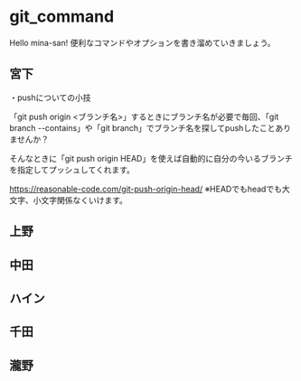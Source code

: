 # git_command
Hello mina-san!
便利なコマンドやオプションを書き溜めていきましょう。

## 宮下

・pushについての小技

「git push origin <ブランチ名>」するときにブランチ名が必要で毎回、「git branch --contains」や「git branch」でブランチ名を探してpushしたことありませんか？

そんなときに「git push origin HEAD」を使えば自動的に自分の今いるブランチを指定してプッシュしてくれます。

https://reasonable-code.com/git-push-origin-head/
※HEADでもheadでも大文字、小文字関係なくいけます。

## 上野

## 中田

## ハイン

## 千田

## 瀧野
